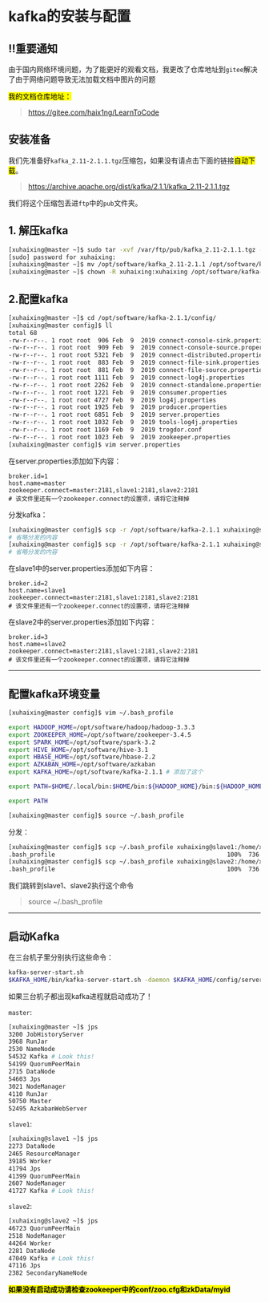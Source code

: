 # kafka的安装与配置

## ‼️重要通知

​	由于国内网络环境问题，为了能更好的观看文档，我更改了仓库地址到`gitee`解决了由于网络问题导致无法加载文档中图片的问题

<mark>我的文档仓库地址：</mark>

> https://gitee.com/haix1ng/LearnToCode

## 安装准备

我们先准备好`kafka_2.11-2.1.1.tgz`压缩包，如果没有请点击下面的链接<mark>自动下载</mark>。

> https://archive.apache.org/dist/kafka/2.1.1/kafka_2.11-2.1.1.tgz

我们将这个压缩包丢进`ftp`中的`pub`文件夹。

## 1. 解压kafka

```bash
[xuhaixing@master ~]$ sudo tar -xvf /var/ftp/pub/kafka_2.11-2.1.1.tgz -C /opt/software/
[sudo] password for xuhaixing:
[xuhaixing@master ~]$ mv /opt/software/kafka_2.11-2.1.1 /opt/software/kafka-2.1.1
[xuhaixing@master ~]$ chown -R xuhaixing:xuhaixing /opt/software/kafka-2.1.1
```

## 2.配置kafka

```bash
[xuhaixing@master ~]$ cd /opt/software/kafka-2.1.1/config/
[xuhaixing@master config]$ ll
total 68
-rw-r--r--. 1 root root  906 Feb  9  2019 connect-console-sink.properties
-rw-r--r--. 1 root root  909 Feb  9  2019 connect-console-source.properties
-rw-r--r--. 1 root root 5321 Feb  9  2019 connect-distributed.properties
-rw-r--r--. 1 root root  883 Feb  9  2019 connect-file-sink.properties
-rw-r--r--. 1 root root  881 Feb  9  2019 connect-file-source.properties
-rw-r--r--. 1 root root 1111 Feb  9  2019 connect-log4j.properties
-rw-r--r--. 1 root root 2262 Feb  9  2019 connect-standalone.properties
-rw-r--r--. 1 root root 1221 Feb  9  2019 consumer.properties
-rw-r--r--. 1 root root 4727 Feb  9  2019 log4j.properties
-rw-r--r--. 1 root root 1925 Feb  9  2019 producer.properties
-rw-r--r--. 1 root root 6851 Feb  9  2019 server.properties
-rw-r--r--. 1 root root 1032 Feb  9  2019 tools-log4j.properties
-rw-r--r--. 1 root root 1169 Feb  9  2019 trogdor.conf
-rw-r--r--. 1 root root 1023 Feb  9  2019 zookeeper.properties
[xuhaixing@master config]$ vim server.properties
```

在server.properties添加如下内容：

```properties
broker.id=1
host.name=master
zookeeper.connect=master:2181,slave1:2181,slave2:2181
# 该文件里还有一个zookeeper.connect的设置项，请将它注释掉
```

分发kafka：

```bash
[xuhaixing@master config]$ scp -r /opt/software/kafka-2.1.1 xuhaixing@slave1:/opt/software/
# 省略分发的内容
[xuhaixing@master config]$ scp -r /opt/software/kafka-2.1.1 xuhaixing@slave2:/opt/software/
# 省略分发的内容
```

在slave1中的server.properties添加如下内容：

```properties
broker.id=2
host.name=slave1
zookeeper.connect=master:2181,slave1:2181,slave2:2181
# 该文件里还有一个zookeeper.connect的设置项，请将它注释掉
```

在slave2中的server.properties添加如下内容：

```properties
broker.id=3
host.name=slave2
zookeeper.connect=master:2181,slave1:2181,slave2:2181
# 该文件里还有一个zookeeper.connect的设置项，请将它注释掉
```

<hr />

## 配置kafka环境变量

```bash
[xuhaixing@master config]$ vim ~/.bash_profile
```

```bash
export HADOOP_HOME=/opt/software/hadoop/hadoop-3.3.3
export ZOOKEEPER_HOME=/opt/software/zookeeper-3.4.5
export SPARK_HOME=/opt/software/spark-3.2
export HIVE_HOME=/opt/software/hive-3.1
export HBASE_HOME=/opt/software/hbase-2.2
export AZKABAN_HOME=/opt/software/azkaban
export KAFKA_HOME=/opt/software/kafka-2.1.1 # 添加了这个

export PATH=$HOME/.local/bin:$HOME/bin:${HADOOP_HOME}/bin:${HADOOP_HOME}/sbin:${ZOOKEEPER_HOME}/bin:${SPARK_HOME}/bin:${SPARK_HOME}/sbin:${HIVE_HOME}/bin:${HBASE_HOME}/bin:${AZKABAN_HOME}/azkaban-executor/bin:${AZKABAN_HOME}/azkaban-web/bin:${KAFKA_HOME}/bin:$PATH # 这个

export PATH
```

```bash
[xuhaixing@master config]$ source ~/.bash_profile
```

分发：

```bash
[xuhaixing@master config]$ scp ~/.bash_profile xuhaixing@slave1:/home/xuhaixing/
.bash_profile                                                100%  736     1.2MB/s   00:00
[xuhaixing@master config]$ scp ~/.bash_profile xuhaixing@slave2:/home/xuhaixing/
.bash_profile                                                100%  736     1.1MB/s   00:00
```

我们跳转到slave1、slave2执行这个命令

> source ~/.bash_profile

<hr />

## 启动Kafka

在三台机子里分别执行这些命令：

```bash
kafka-server-start.sh
$KAFKA_HOME/bin/kafka-server-start.sh -daemon $KAFKA_HOME/config/server.properties
```

如果三台机子都出现kafka进程就启动成功了！

`master`:

```bash
[xuhaixing@master ~]$ jps
3200 JobHistoryServer
3968 RunJar
2530 NameNode
54532 Kafka # Look this!
54199 QuorumPeerMain
2715 DataNode
54603 Jps
3021 NodeManager
4110 RunJar
50750 Master
52495 AzkabanWebServer
```

`slave1`:

```bash
[xuhaixing@slave1 ~]$ jps
2273 DataNode
2465 ResourceManager
39185 Worker
41794 Jps
41399 QuorumPeerMain
2607 NodeManager
41727 Kafka # Look this!
```

`slave2`:

```bash
[xuhaixing@slave2 ~]$ jps
46723 QuorumPeerMain
2518 NodeManager
44264 Worker
2281 DataNode
47049 Kafka # Look this!
47116 Jps
2382 SecondaryNameNode
```

<mark>**如果没有启动成功请检查zookeeper中的conf/zoo.cfg和zkData/myid**</mark>
